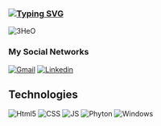 ### <a href="https://git.io/typing-svg"><img src="https://readme-typing-svg.demolab.com?font=Fira+Code&pause=1000&color=4BF736&center=falso&vCenter=falso&repeat=verdadeiro&random=falso&width=435&lines=Welcome+to+my+profile!;Bem+vindo(a)+ao+meu+perfil!" alt="Typing SVG" /></a>

![3HeO](https://github.com/crxtn/crxtn/assets/141663844/398e683c-538e-4765-a0a0-4b2508e089b9)

<div align="center">

</div>

### My Social Networks 

[![Gmail](https://img.shields.io/badge/Gmail-D14836?style=for-the-badge&logo=gmail&logoColor=white)](https://mail.google.com/mail/u/0/#inbox)
[![Linkedin](https://img.shields.io/badge/LinkedIn-0077B5?style=for-the-badge&logo=linkedin&logoColor=white)](https://www.linkedin.com/in/cristhian-cassol-a91148194/)

## Technologies
![Html5](https://img.shields.io/badge/HTML5-E34F26?style=for-the-badge&logo=html5&logoColor=white)
![CSS](https://img.shields.io/badge/CSS3-1572B6?style=for-the-badge&logo=css3&logoColor=white)
![JS](https://img.shields.io/badge/JavaScript-F7DF1E?style=for-the-badge&logo=javascript&logoColor=black)
![Phyton](https://img.shields.io/badge/Python-3776AB?style=for-the-badge&logo=python&logoColor=white)
![Windows](https://img.shields.io/badge/Microsoft-666666?style=for-the-badge&logo=microsoft&logoColor=white)
